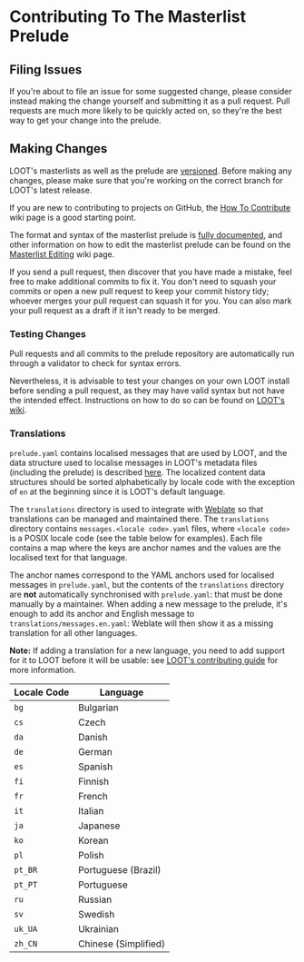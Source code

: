 Contributing To The Masterlist Prelude
======================================

## Filing Issues

If you're about to file an issue for some suggested change, please consider instead making the change yourself and submitting it as a pull request. Pull requests are much more likely to be quickly acted on, so they're the best way to get your change into the prelude.

## Making Changes

LOOT's masterlists as well as the prelude are [versioned](https://loot.github.io/docs/contributing/Masterlist-Versioning). Before making any changes, please make sure that you're working on the correct branch for LOOT's latest release.

If you are new to contributing to projects on GitHub, the [How To Contribute](https://loot.github.io/docs/contributing/How-To-Contribute) wiki page is a good starting point.

The format and syntax of the masterlist prelude is [fully documented](https://loot-api.readthedocs.io/en/stable/metadata/introduction.html), and other information on how to edit the masterlist prelude can be found on the [Masterlist Editing](https://loot.github.io/docs/contributing/Masterlist-Editing) wiki page.

If you send a pull request, then discover that you have made a mistake, feel free to make additional commits to fix it. You don't need to squash your commits or open a new pull request to keep your commit history tidy; whoever merges your pull request can squash it for you. You can also mark your pull request as a draft if it isn't ready to be merged.

### Testing Changes

Pull requests and all commits to the prelude repository are automatically run through a validator to check for syntax errors.

Nevertheless, it is advisable to test your changes on your own LOOT install before sending a pull request, as they may have valid syntax but not have the intended effect. Instructions on how to do so can be found on [LOOT's wiki](https://loot.github.io/docs/contributing/Quickly-Testing-Your-Masterlist-Changes).

### Translations

`prelude.yaml` contains localised messages that are used by LOOT, and the data structure used to localise messages in LOOT's metadata files (including the prelude) is described [here](https://loot-api.readthedocs.io/en/stable/metadata/data_structures/localised_content.html). The localized content data structures should be sorted alphabetically by locale code with the exception of `en` at the beginning since it is LOOT's default language.

The `translations` directory is used to integrate with [Weblate](https://hosted.weblate.org/projects/loot/prelude/) so that translations can be managed and maintained there. The `translations` directory contains `messages.<locale code>.yaml` files, where `<locale code>` is a POSIX locale code (see the table below for examples). Each file contains a map where the keys are anchor names and the values are the localised text for that language.

The anchor names correspond to the YAML anchors used for localised messages in `prelude.yaml`, but the contents of the `translations` directory are **not** automatically synchronised with `prelude.yaml`: that must be done manually by a maintainer. When adding a new message to the prelude, it's enough to add its anchor and English message to `translations/messages.en.yaml`: Weblate will then show it as a missing translation for all other languages.

**Note:** If adding a translation for a new language, you need to add support for it to LOOT before it will be usable: see [LOOT's contributing guide](https://github.com/loot/loot/blob/master/CONTRIBUTING.md#translating-loot) for more information.

| Locale Code | Language |
| ------------- | ----------- |
| `bg` | Bulgarian |
| `cs` | Czech |
| `da` | Danish |
| `de` | German |
| `es` | Spanish |
| `fi` | Finnish |
| `fr` | French |
| `it` | Italian |
| `ja` | Japanese |
| `ko` | Korean |
| `pl` | Polish |
| `pt_BR` | Portuguese (Brazil) |
| `pt_PT` | Portuguese |
| `ru` | Russian |
| `sv` | Swedish |
| `uk_UA` | Ukrainian |
| `zh_CN` | Chinese (Simplified) |
